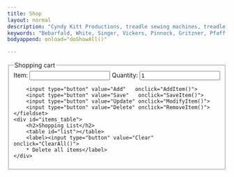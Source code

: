 ```yaml
---
title: Shop
layout: normal
description: "Cyndy Kitt Productions, treadle sewing machines, treadle sewing machine parts, sewing machine parts, vintage treadle sewing machines, reproduction sewing machine manuals, sewing machine manual, sewing, clothing, accessories, costume, bags, eco friendly, green machine, craft, treadle, design, eco sewing, sustainable craft"
keywords: "Bebarfald, White, Singer, Vickers, Pinnock, Gritzner, Pfaff, treadle sewing machine, vintage sewing machine, sewing machine manual, sewing"
bodyappend: onload="doShowAll()"

---
```


<div class="container mb-4">
<div class="row">
<form name="ShoppingList">
    <fieldset>
        <legend>Shopping cart</legend>
        <label>Item: <input type="text" name="name"></label>
        <label>Quantity: <input type="text" name="data" value="1"></label>

        <input type="button" value="Add"   onclick="AddItem()">
        <input type="button" value="Save"   onclick="SaveItem()">
        <input type="button" value="Update" onclick="ModifyItem()">
        <input type="button" value="Delete" onclick="RemoveItem()">
    </fieldset>
    <div id="items_table">
        <h2>Shopping List</h2>
        <table id="list"></table>
        <label><input type="button" value="Clear" onclick="ClearAll()">
        * Delete all items</label>
    </div>
</form>
</div><!-- end row -->
</div><!-- end container -->
<script src="{{ "assets/js/Storage.js" | relative_url }}"></script>
